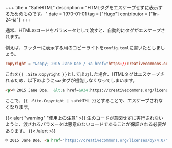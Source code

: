 +++
title = "SafeHTML"
description = "HTMLタグをエスケープせずに表示するためのものです。"
date = 1970-01-01
tag = ["Hugo"]
contributor = ["lin-24-ia"]
+++

通常、HTMLのコードをパラメータとして渡すと、自動的にタグがエスケープされます。

例えば、フッターに表示する用のコピーライトを`config.toml`に書いたとしましょう。

```toml { title="config.toml" }
copyright = "&copy; 2015 Jane Doe / <a href="https://creativecommons.org/licenses/by/4.0/">Some rights reserved</a>"
```

これを`{{ .Site.Copyright }}`として出力した場合、HTMLタグはエスケープされるため、以下のように`<a>`タグが機能しなくなってしまいます。

```html { title="そのままの場合" }
<p>© 2015 Jane Doe.  &lt;a href=&#34;https://creativecommons.org/licenses by/4.0/&#34;&gt;Some rights reserved&lt;/a&gt;.</p>
```

ここで、`{{ .Site.Copyright | safeHTML }}`とすることで、エスケープされなくなります。

{{< alert "warning" "使用上の注意" >}}
生のコードが意図せずに実行されないように、渡されるパラメータは悪意のないコードであることが保証される必要があります。
{{< /alert >}}

```html { title="safeHTMLを使ったとき" }
© 2015 Jane Doe. <a href="https://creativecommons.org/licenses/by/4.0/">Some rights reserved</a>.
```